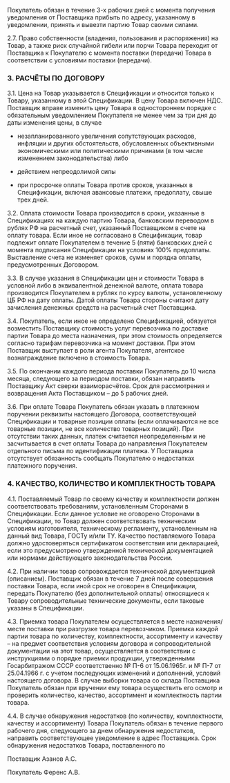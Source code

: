 Покупатель обязан в течение 3-х рабочих дней с момента получения уведомления от Поставщика прибыть по адресу, указанному в уведомлении, принять и вывезти партию Товар своими силами.

2.7. Право собственности (владения, пользования и распоряжения) на Товар, а также риск случайной гибели или порчи Товара переходит от Поставщика к Покупателю с момента поставки (передачи) Товара в соответствии с условиями поставки (передачи).

### 3. РАСЧЁТЫ ПО ДОГОВОРУ

3.1. Цена на Товар указывается в Спецификации и относится только к Товару, указанному в этой Спецификации. В цену Товара включен НДС. Поставщик вправе изменить цену Товара в одностороннем порядке с обязательным уведомлением Покупателя не менее чем за три дня до даты изменения цены, в случае

- незапланированного увеличения сопутствующих расходов, инфляции и других обстоятельств, обусловленных объективными экономическими или политическими причинами (в том числе изменением законодательства) либо

- действием непреодолимой силы

- при просрочке оплаты Товара против сроков, указанных в Спецификации, включая авансовые платежи, предоплату, свыше трех дней.

3.2. Оплата стоимости Товара производится в сроки, указанные в Спецификациях на каждую партию Товара, банковским переводом в рублях РФ на расчетный счет, указанный Поставщиком в счете на оплату товара. Если иное не согласовано в Спецификации, товар подлежит оплате Покупателем в течение 5 (пяти) банковских дней с момента подписания Спецификации на условиях 100% предоплаты. Выставление счета не изменяет сроков, сумм и порядка оплаты, предусмотренных Договором.

3.3. В случае указания в Спецификации цен и стоимости Товара в условной либо в эквивалентной денежной валюте, оплата товара производится Покупателем в рублях по курсу валюты, установленному ЦБ РФ на дату оплаты. Датой оплаты Товара стороны считают дату зачисления денежных средств на расчетный счет Поставщика.

3.4. Покупатель, если иное не определено Спецификацией, обязуется возместить Поставщику стоимость услуг перевозчика по доставке партии Товара до места назначения, при этом стоимость определяется согласно тарифам перевозчика на момент доставки. При этом Поставщик выступает в роли агента Покупателя, агентское вознаграждение включено в стоимость Товара.

3.5. По окончании каждого периода поставки Покупатель до 10 числа месяца, следующего за периодом поставки, обязан направить Поставщику Акт сверки взаиморасчётов. Срок для рассмотрения и возвращения Акта Поставщиком – до 5 рабочих дней.

3.6. При оплате Товара Покупатель обязан указать в платежном поручении реквизиты настоящего Договора, соответствующей Спецификации и товарные позиции оплаты (если оплачиваются не все товарные позиции, не все количество товарных позиций). При отсутствии таких данных, платеж считается неопределенным и не засчитывается в счет оплаты Товара до направления Покупателем отдельного письма по идентификации платежа. У Поставщика отсутствует обязанность сообщать Покупателю о недостатках платежного поручения.

### 4. КАЧЕСТВО, КОЛИЧЕСТВО И КОМПЛЕКТНОСТЬ ТОВАРА

4.1. Поставляемый Товар по своему качеству и комплектности должен соответствовать требованиям, установленным Сторонами в Спецификации. Если данное условие не оговорено Сторонами в Спецификации, то Товар должен соответствовать техническим условиям изготовителя, техническому регламенту, установленным на данный вид Товара, ГОСТу и/или ТУ. Качество поставляемого Товара должно удостоверяться сертификатом соответствия или декларацией, если это предусмотрено утвержденной технической документацией или нормами действующего законодательства России.

4.2. При наличии товар сопровождается технической документацией (описанием). Поставщик обязан в течение 7 дней после совершения поставки Товара, если иной срок не оговорен в Спецификации, передать Покупателю (без дополнительной оплаты) относящиеся к Товару сопроводительные технические документы, если таковые указаны в Спецификации.

4.3. Приемка товара Покупателем осуществляется в месте назначения/месте поставки при разгрузке товара перевозчиком. Приемка каждой партии товара по количеству, комплектности, ассортименту и качеству – на предмет соответствия условиям договора и сопроводительной документации на этот товар, осуществляется в соответствии с инструкциями о порядке приемки продукции, утвержденными Госарбитражом СССР соответственно № П-6 от 15.06.1965г. и № П-7 от 25.04.1966 г. с учетом последующих изменений и дополнений, условий настоящего договора. В случае выборки товара со склада Поставщика Покупатель обязан при вручении ему товара осуществить его осмотр и проверить количество, качество, ассортимент и комплектность партии товара.

4.4. В случае обнаружения недостатков (по количеству, комплектности, качеству и ассортименту) Товара Покупатель обязан в течение первого рабочего дня, следующего за днем обнаружения недостатков, направить соответствующее уведомление в адрес Поставщика. Срок обнаружения недостатков Товара, поставленного по

Поставщик Азанов А.С.

Покупатель
Ференс А.В.